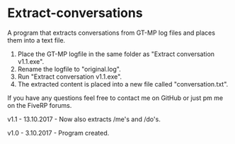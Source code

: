 # Extract-conversations
A program that extracts conversations from GT-MP log files and places them into a text file.

1. Place the GT-MP logfile in the same folder as "Extract conversation v1.1.exe".
2. Rename the logfile to "original.log".
3. Run "Extract conversation v1.1.exe".
4. The extracted content is placed into a new file called "conversation.txt".

If you have any questions feel free to contact me on GitHub or just pm me on the FiveRP forums.

v1.1 - 13.10.2017
	- Now also extracts /me's and /do's.

v1.0 - 3.10.2017
	- Program created.
